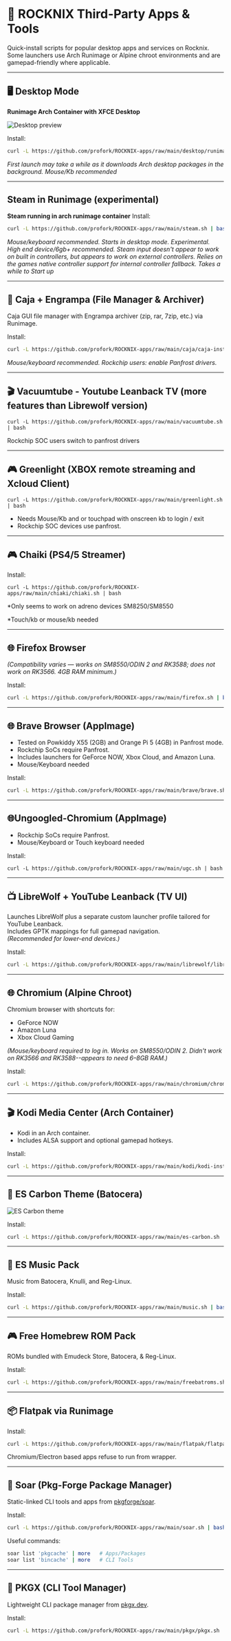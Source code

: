 # 🐧 ROCKNIX Third-Party Apps & Tools

Quick-install scripts for popular desktop apps and services on Rocknix.  
Some launchers use Arch Runimage or Alpine chroot environments and are gamepad-friendly where applicable.

---

## 🖥️ Desktop Mode

**Runimage Arch Container with XFCE Desktop**

![Desktop preview](https://github.com/user-attachments/assets/3274127d-842f-4025-8d38-2cf230c6e4af)

Install:
```bash
curl -L https://github.com/profork/ROCKNIX-apps/raw/main/desktop/runimage-desktop.sh | bash
```

*First launch may take a while as it downloads Arch desktop packages in the background. Mouse/Kb recommended*

---
## Steam in Runimage (experimental)

**Steam running in arch runimage container**
 Install:
 ```bash
curl -L https://github.com/profork/ROCKNIX-apps/raw/main/steam.sh | bash
```

*Mouse/keyboard recommended. Starts in desktop mode. Experimental. High end device/6gb+ recommended. Steam input doesn't appear to work on built in controllers, but appears to work on external controllers. Relies on the games native controller support for internal controller fallback. Takes a while to Start up*

---

## 📂 Caja + Engrampa (File Manager & Archiver)

Caja GUI file manager with Engrampa archiver (zip, rar, 7zip, etc.) via Runimage.  

Install:
```bash
curl -L https://github.com/profork/ROCKNIX-apps/raw/main/caja/caja-install.sh | bash
```

*Mouse/keyboard recommended. Rockchip users: enable Panfrost drivers.*

---

 ## 🎬 Vacuumtube - Youtube Leanback TV (more features than Librewolf version)

```
curl -L https://github.com/profork/ROCKNIX-apps/raw/main/vacuumtube.sh | bash
```
Rockchip SOC users switch to panfrost drivers

---


 ## 🎮 Greenlight (XBOX remote streaming and Xcloud Client)

```
curl -L https://github.com/profork/ROCKNIX-apps/raw/main/greenlight.sh | bash
```
* Needs Mouse/Kb and or touchpad with onscreen kb to login / exit
* Rockchip SOC devices use panfrost.

---
## 🎮 Chaiki (PS4/5 Streamer)



Install:
```
curl -L https://github.com/profork/ROCKNIX-apps/raw/main/chiaki/chiaki.sh | bash
```
*Only seems to work on adreno devices SM8250/SM8550

*Touch/kb or mouse/kb needed

---

## 🌐 Firefox Browser

*(Compatibility varies — works on SM8550/ODIN 2 and RK3588; does not work on RK3566. 4GB RAM minimum.)*

Install:
```bash
curl -L https://github.com/profork/ROCKNIX-apps/raw/main/firefox.sh | bash
```

---

## 🌐 Brave Browser (AppImage)

* Tested on Powkiddy X55 (2GB) and Orange Pi 5 (4GB) in Panfrost mode.  
* Rockchip SoCs require Panfrost.  
* Includes launchers for GeForce NOW, Xbox Cloud, and Amazon Luna.
 * Mouse/Keyboard needed

   
Install:
```bash
curl -L https://github.com/profork/ROCKNIX-apps/raw/main/brave/brave.sh | bash
```
---

## 🌐Ungoogled-Chromium (AppImage)

* Rockchip SoCs require Panfrost.   
* Mouse/Keyboard or Touch keyboard needed

   
Install:
```
curl -L https://github.com/profork/ROCKNIX-apps/raw/main/ugc.sh | bash
```
---

## 📺 LibreWolf + YouTube Leanback (TV UI)

Launches LibreWolf plus a separate custom launcher profile tailored for YouTube Leanback.  
Includes GPTK mappings for full gamepad navigation.  
*(Recommended for lower-end devices.)*

Install:
```bash
curl -L https://github.com/profork/ROCKNIX-apps/raw/main/librewolf/librewolf.sh | bash
```

---

## 🌐 Chromium (Alpine Chroot)

Chromium browser with shortcuts for:
- GeForce NOW  
- Amazon Luna  
- Xbox Cloud Gaming  

*(Mouse/keyboard required to log in. Works on SM8550/ODIN 2. Didn't work on RK3566 and RK3588--appears to need 6–8GB RAM.)*

Install:
```bash
curl -L https://github.com/profork/ROCKNIX-apps/raw/main/chromium/chromium.sh | bash
```

---

## 🎬 Kodi Media Center (Arch Container)

* Kodi in an Arch container.  
* Includes ALSA support and optional gamepad hotkeys.

Install:
```bash
curl -L https://github.com/profork/ROCKNIX-apps/raw/main/kodi/kodi-installer.sh | bash
```

---

## 🎨 ES Carbon Theme (Batocera)

![ES Carbon theme](https://github.com/user-attachments/assets/bd3a315a-051a-4ae7-bb22-a256b4932473)

Install:
```bash
curl -L https://github.com/profork/ROCKNIX-apps/raw/main/es-carbon.sh | bash
```

---

## 🎵 ES Music Pack  

Music from Batocera, Knulli, and Reg-Linux.

Install:
```bash
curl -L https://github.com/profork/ROCKNIX-apps/raw/main/music.sh | bash
```

---

## 🎮 Free Homebrew ROM Pack  

ROMs bundled with Emudeck Store, Batocera, & Reg-Linux.

Install:
```bash
curl -L https://github.com/profork/ROCKNIX-apps/raw/main/freebatroms.sh | bash
```

---

## 📦 Flatpak via Runimage

Install:
```bash
curl -L https://github.com/profork/ROCKNIX-apps/raw/main/flatpak/flatpak.sh | bash
```
Chromium/Electron based apps refuse to run from wrapper.

---

## 🚀 Soar (Pkg-Forge Package Manager)

Static-linked CLI tools and apps from [pkgforge/soar](https://github.com/pkgforge/soar).  

Install:
```bash
curl -L https://github.com/profork/ROCKNIX-apps/raw/main/soar.sh | bash
```

Useful commands:
```bash
soar list 'pkgcache' | more   # Apps/Packages
soar list 'bincache' | more   # CLI Tools
```

---

## 🧰 PKGX (CLI Tool Manager)

Lightweight CLI package manager from [pkgx.dev](https://pkgx.dev/pkgs/).  

Install:
```bash
curl -L https://github.com/profork/ROCKNIX-apps/raw/main/pkgx/pkgx.sh | bash
```
